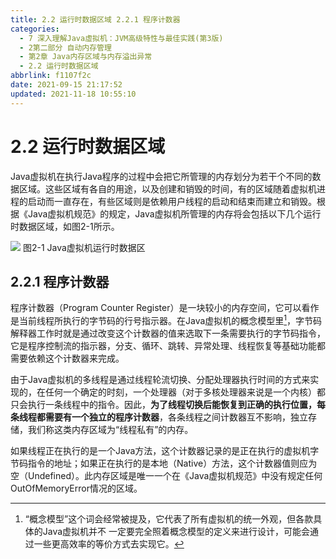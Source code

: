 ```yaml
---
title: 2.2 运行时数据区域 2.2.1 程序计数器
categories: 
  - 7 深入理解Java虛拟机：JVM高级特性与最佳实践(第3版)
  - 2第二部分 自动内存管理
  - 第2章 Java内存区域与内存溢出异常
  - 2.2 运行时数据区域
abbrlink: f1107f2c
date: 2021-09-15 21:17:52
updated: 2021-11-18 10:55:10
---
```

# 2.2 运行时数据区域
Java虚拟机在执行Java程序的过程中会把它所管理的内存划分为若干个不同的数据区域。这些区域有各自的用途，以及创建和销毁的时间，有的区域随着虚拟机进程的启动而一直存在，有些区域则是依赖用户线程的启动和结束而建立和销毁。根据《Java虚拟机规范》的规定，Java虚拟机所管理的内存将会包括以下几个运行时数据区域，如图2-1所示。

![](https://gitee.com/XiaoLan223/images/raw/master/Blog/Sum/20210915211431.png)
图2-1 Java虚拟机运行时数据区

## 2.2.1 程序计数器
程序计数器（Program Counter Register）是一块较小的内存空间，它可以看作是当前线程所执行的字节码的行号指示器。在Java虚拟机的概念模型里[^1]，字节码解释器工作时就是通过改变这个计数器的值来选取下一条需要执行的字节码指令，它是程序控制流的指示器，分支、循环、跳转、异常处理、线程恢复等基础功能都需要依赖这个计数器来完成。

由于Java虚拟机的多线程是通过线程轮流切换、分配处理器执行时间的方式来实现的，在任何一个确定的时刻，一个处理器（对于多核处理器来说是一个内核）都只会执行一条线程中的指令。因此，**为了线程切换后能恢复到正确的执行位置，每条线程都需要有一个独立的程序计数器**，各条线程之间计数器互不影响，独立存储，我们称这类内存区域为“线程私有”的内存。

如果线程正在执行的是一个Java方法，这个计数器记录的是正在执行的虚拟机字节码指令的地址；如果正在执行的是本地（Native）方法，这个计数器值则应为空（Undefined）。此内存区域是唯一一个在《Java虚拟机规范》中没有规定任何OutOfMemoryError情况的区域。


[^1]: “概念模型”这个词会经常被提及，它代表了所有虚拟机的统一外观，但各款具体的Java虚拟机并不 一定要完全照着概念模型的定义来进行设计，可能会通过一些更高效率的等价方式去实现它。
